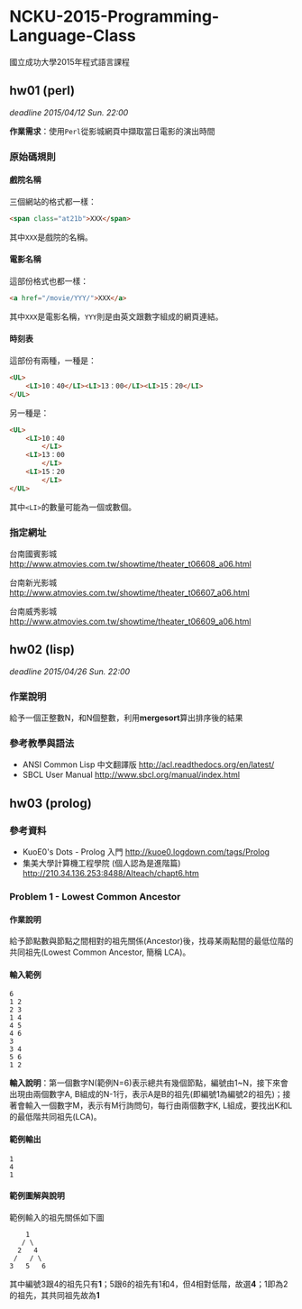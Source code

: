 # NCKU-2015-Programming-Language-Class

國立成功大學2015年程式語言課程

## hw01 (perl)

*deadline 2015/04/12 Sun. 22:00*

**作業需求**：使用`Perl`從影城網頁中擷取當日電影的演出時間

### 原始碼規則

#### 戲院名稱

三個網站的格式都一樣：
```html
<span class="at21b">XXX</span>
```
其中`XXX`是戲院的名稱。

#### 電影名稱

這部份格式也都一樣：
```html
<a href="/movie/YYY/">XXX</a>
```
其中`XXX`是電影名稱，`YYY`則是由英文跟數字組成的網頁連結。

#### 時刻表

這部份有兩種，一種是：
```html
<UL>
	<LI>10：40</LI><LI>13：00</LI><LI>15：20</LI>
</UL>
```
另一種是：
```html
<UL>
	<LI>10：40
		</LI>
	<LI>13：00
		</LI>
	<LI>15：20
		</LI>
</UL>
```
其中`<LI>`的數量可能為一個或數個。

### 指定網址

台南國賓影城
http://www.atmovies.com.tw/showtime/theater_t06608_a06.html

台南新光影城
http://www.atmovies.com.tw/showtime/theater_t06607_a06.html

台南威秀影城
http://www.atmovies.com.tw/showtime/theater_t06609_a06.html

## hw02 (lisp)
*deadline 2015/04/26 Sun. 22:00*

### 作業說明

給予一個正整數N，和N個整數，利用**mergesort**算出排序後的結果

### 參考教學與語法

- ANSI Common Lisp 中文翻譯版
http://acl.readthedocs.org/en/latest/
- SBCL User Manual
http://www.sbcl.org/manual/index.html

## hw03 (prolog)

### 參考資料

- KuoE0's Dots - Prolog 入門
http://kuoe0.logdown.com/tags/Prolog
- 集美大學計算機工程學院 (個人認為是進階篇)
http://210.34.136.253:8488/AIteach/chapt6.htm

### Problem 1 - Lowest Common Ancestor

#### 作業說明

給予節點數與節點之間相對的祖先關係(Ancestor)後，找尋某兩點間的最低位階的共同祖先(Lowest Common Ancestor, 簡稱 LCA)。

#### 輸入範例

	6
	1 2
	2 3
	1 4
	4 5
	4 6
	3
	3 4
	5 6
	1 2

**輸入說明**：第一個數字N(範例N=6)表示總共有幾個節點，編號由1~N，接下來會出現由兩個數字A, B組成的N-1行，表示A是B的祖先(即編號1為編號2的祖先)；接著會輸入一個數字M，表示有M行詢問句，每行由兩個數字K, L組成，要找出K和L的最低階共同祖先(LCA)。

#### 範例輸出

	1
	4
	1

#### 範例圖解與說明

範例輸入的祖先關係如下圖

	    1
	   / \
	  2   4
	 /   / \
	3   5   6

其中編號3跟4的祖先只有**1**；5跟6的祖先有1和4，但4相對低階，故選**4**；1即為2的祖先，其共同祖先故為**1**

